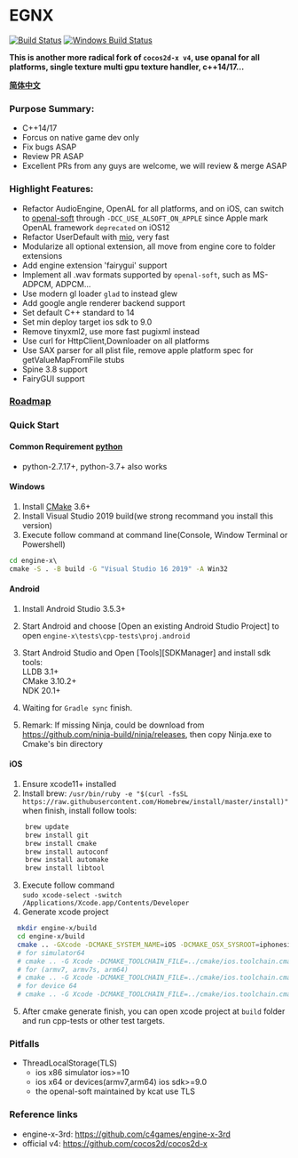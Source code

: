 # EGNX
[![Build Status](https://travis-ci.com/c4games/engine-x.svg?branch=master)](https://travis-ci.com/c4games/engine-x)
[![Windows Build Status](https://ci.appveyor.com/api/projects/status/4936wev2r2ot606s/branch/master?svg=true)](https://ci.appveyor.com/project/halx99/engine-x)

**This is another more radical fork of ```cocos2d-x v4```, use opanal for all platforms, single texture multi gpu texture handler, c++14/17...**  
  
**[简体中文](README_CN.md)**
  
### Purpose Summary:
* C++14/17
* Forcus on native game dev only
* Fix bugs ASAP
* Review PR ASAP
* Excellent PRs from any guys are welcome, we will review & merge ASAP
  
### Highlight Features:
* Refactor AudioEngine, OpenAL for all platforms, and on iOS, can switch to [openal-soft](https://github.com/kcat/openal-soft) through ```-DCC_USE_ALSOFT_ON_APPLE``` since Apple mark OpenAL framework ```deprecated``` on iOS12
* Refactor UserDefault with [mio](https://github.com/mandreyel/mio), very fast
* Modularize all optional extension, all move from engine core to folder extensions
* Add engine extension 'fairygui' support
* Implement all .wav formats supported by ```openal-soft```, such as MS-ADPCM, ADPCM...
* Use modern gl loader ```glad``` to instead glew
* Add google angle renderer backend support
* Set default C++ standard to 14
* Set min deploy target ios sdk to 9.0
* Remove tinyxml2, use more fast pugixml instead
* Use curl for HttpClient,Downloader on all platforms
* Use SAX parser for all plist file, remove apple platform spec for getValueMapFromFile stubs
* Spine 3.8 support
* FairyGUI support

### [Roadmap](https://github.com/c4games/engine-x/issues/1)

### Quick Start
#### Common Requirement [python](https://www.python.org/downloads/)
  * python-2.7.17+, python-3.7+ also works

#### Windows
  1. Install [CMake](https://cmake.org/) 3.6+  
  2. Install Visual Studio 2019 build(we strong recommand you install this version)  
  3. Execute follow command at command line(Console, Window Terminal or Powershell)
  ```bat
  cd engine-x\
  cmake -S . -B build -G "Visual Studio 16 2019" -A Win32
  ```
  

#### Android
  1. Install Android Studio 3.5.3+
  2. Start Android and choose [Open an existing Android Studio Project] to open ```engine-x\tests\cpp-tests\proj.android```
  3. Start Android Studio and Open [Tools][SDKManager] and install sdk tools:  
    LLDB 3.1+  
    CMake 3.10.2+  
    NDK 20.1+  

  4. Waiting for ```Gradle sync``` finish.
  
  5. Remark: If missing Ninja, could be download from https://github.com/ninja-build/ninja/releases, then copy Ninja.exe to Cmake's bin directory

#### iOS
  1. Ensure xcode11+ installed
  2. Install brew: ```/usr/bin/ruby -e "$(curl -fsSL https://raw.githubusercontent.com/Homebrew/install/master/install)"```  
  when finish, install follow tools:
  ```sh
      brew update
      brew install git
      brew install cmake
      brew install autoconf
      brew install automake
      brew install libtool
  ```
  3. Execute follow command   
  ```sudo xcode-select -switch /Applications/Xcode.app/Contents/Developer```  
  4. Generate xcode project
  ```sh
    mkdir engine-x/build
    cd engine-x/build
    cmake .. -GXcode -DCMAKE_SYSTEM_NAME=iOS -DCMAKE_OSX_SYSROOT=iphonesimulator
    # for simulator64
    # cmake .. -G Xcode -DCMAKE_TOOLCHAIN_FILE=../cmake/ios.toolchain.cmake -DPLATFORM=SIMULATOR64 -DENABLE_ARC=0 -DENABLE_BITCODE=0
    # for (armv7, armv7s, arm64)
    # cmake .. -G Xcode -DCMAKE_TOOLCHAIN_FILE=../cmake/ios.toolchain.cmake -DPLATFORM=OS -DENABLE_ARC=0 -DENABLE_BITCODE=0
    # for device 64
    # cmake .. -G Xcode -DCMAKE_TOOLCHAIN_FILE=../cmake/ios.toolchain.cmake -DPLATFORM=OS64 -DENABLE_ARC=0 -DENABLE_BITCODE=0
  ```
  5. After cmake generate finish, you can open xcode project at ```build``` folder and run cpp-tests or other test targets.

### Pitfalls
  * ThreadLocalStorage(TLS) 
    - ios x86 simulator ios>=10
    - ios x64 or devices(armv7,arm64) ios sdk>=9.0
    - the openal-soft maintained by kcat use TLS

### Reference links
  * engine-x-3rd: https://github.com/c4games/engine-x-3rd
  * official v4: https://github.com/cocos2d/cocos2d-x
